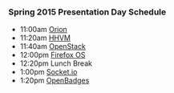 ### Spring 2015 Presentation Day Schedule

 - 11:00am [Orion](http://columbia-openacademy.github.io/orion.html)
 - 11:20am [HHVM](http://columbia-openacademy.github.io/hhvm.html)
 - 11:40am [OpenStack](http://columbia-openacademy.github.io/openstack.html)
 - 12:00pm [Firefox OS](http://columbia-openacademy.github.io/firefoxOS.html)
 - 12:20pm Lunch Break
 - 1:00pm [Socket.io](http://columbia-openacademy.github.io/socketio.html)
 - 1:20pm [OpenBadges](http://columbia-openacademy.github.io/openbadges.html)
